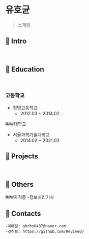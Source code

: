 # 유호균

> 소개말

## :pushpin: Intro
</br>

## :pushpin: Education
</br>

### 고등학교
- 정명고등학교
	- 2012.03 ~ 2014.02 

###대학교
- 서울과학기술대학교
	- 2014.02 ~ 2021.02


## :pushpin: Projects
</br>


## :pushpin: Others

###자격증
-정보처리기사


## :pushpin: Contacts
```
-이메일: ghrbs0437@naver.com
-깃허브: https://github.com/ReviveO/
```